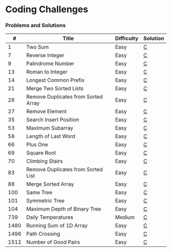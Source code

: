 # Coding Challenges

### Problems and Solutions
| #    | Title                               | Difficulty | Solution                                   |
|------|-------------------------------------|------------|--------------------------------------------|
| 1    | Two Sum                             | Easy       | [C](two_sum.c)                             |
| 7    | Reverse Integer                     | Easy       | [C](reverse_integer.c)                     |
| 9    | Palindrome Number                   | Easy       | [C]([palindrome_number.c)                  |
| 13   | Roman to Integer                    | Easy       | [C](roman_to_integer.c)                    |
| 14   | Longest Common Prefix               | Easy       | [C](longest_common_prefix.c)               |
| 21   | Merge Two Sorted Lists              | Easy       | [C](merge_two_sorted_lists.c)              |
| 26   | Remove Duplicates from Sorted Array | Easy       | [C](remove_duplicates_from_sorted_array.c) |
| 27   | Remove Element                      | Easy       | [C](remove_element.c)                      |
| 35   | Search Insert Position              | Easy       | [C](search_insert_position.c)              |
| 53   | Maximum Subarray                    | Easy       | [C](maximum_subarray.c)                    |
| 58   | Length of Last Word                 | Easy       | [C](length_of_last_word.c)                 |
| 66   | Plus One                            | Easy       | [C](plus_one.c)                            |
| 69   | Square Root                         | Easy       | [C](square_root.c)                         |
| 70   | Climbing Stairs                     | Easy       | [C](climbing_stairs.c)                     |
| 83   | Remove Duplicates from Sorted List  | Easy       | [C](remove_duplicates_from_sorted_list.c)  |
| 88   | Merge Sorted Array                  | Easy       | [C](merge_sorted_array.c)                  |
| 100  | Same Tree                           | Easy       | [C](same_tree.c)                           |
| 101  | Symmetric Tree                      | Easy       | [C](symmetric_tree.c)                      |
| 104  | Maximum Depth of Binary Tree        | Easy       | [C](maximum_depth_of_binary_tree.c)        |
| 739  | Daily Temperatures                  | Medium     | [C](daily_temperatures.c)                  |
| 1480 | Running Sum of 1D Array             | Easy       | [C](running_sum_of_array.c)                |
| 1496 | Path Crossing                       | Easy       | [C](path_crossing.c)                       |
| 1512 | Number of Good Pairs                | Easy       | [C](number_of_good_pairs.c)                |
